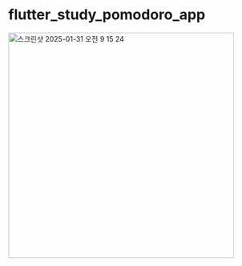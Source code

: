 # flutter_study_pomodoro_app

<img width="450" alt="스크린샷 2025-01-31 오전 9 15 24" src="https://github.com/user-attachments/assets/f542d986-2abf-467b-a63f-f729418e2eaf" />
